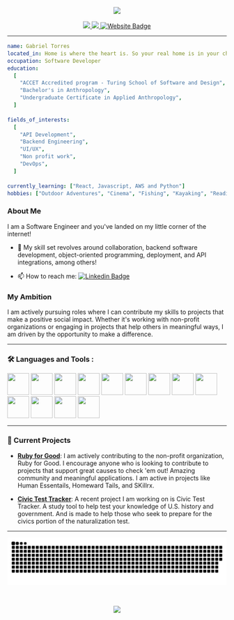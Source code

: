 <p align="center">
  <img src="https://capsule-render.vercel.app/api?type=venom&text=Gabriel&fontAlign=30&fontSize=30&desc=Software%20Engineer&descAlign=60&descAlignY=50&theme=tokyonight&animation=twinkling&height=100&section=header""/>
</p>


<div id="header" align="center">  
<div id="badges">

  <a href="https://www.linkedin.com/in/gabrieltt//">
  <img height="50" src="https://github.com/user-attachments/assets/dfd7e27a-3a6b-41c9-ac77-1ca2215d7821"/>
</a>

  <a href="mailto:thomastgtorres21@gmail.com">
    <img height="50" src="https://github.com/user-attachments/assets/857dacd5-1572-4851-b8e8-8dbd754f0d49"/>
  </a>

<a href="https://www.gabe-torres.com/">
    <img height="50" src="https://github.com/user-attachments/assets/db5eb748-a154-4bee-9679-e3cc74619d4d" alt="Website Badge"/>
  </a>
</div>
  </div>

---

```yaml
name: Gabriel Torres
located_in: Home is where the heart is. So your real home is in your chest
occupation: Software Developer
education:
  [
    "ACCET Accredited program - Turing School of Software and Design",
    "Bachelor's in Anthropology",
    "Undergraduate Certificate in Applied Anthropology",
  ]

fields_of_interests:
  [
    "API Development",
    "Backend Engineering",
    "UI/UX",
    "Non profit work",
    "DevOps",
  ]
  
currently_learning: ["React, Javascript, AWS and Python"]
hobbies: ["Outdoor Adventures", "Cinema", "Fishing", "Kayaking", "Reading"]
```
### About Me

I am a Software Engineer and you've landed on my little corner of the internet! 

- :telescope: My skill set revolves around collaboration, backend software development, object-oriented programming, deployment, and API integrations, among others!

- :mailbox: How to reach me: [![Linkedin Badge](https://img.shields.io/badge/-Gabe-blue?style=flat&logo=Linkedin&logoColor=white)](https://www.linkedin.com/in/gabrieltt/)

### My Ambition

I am actively pursuing roles where I can contribute my skills to projects that make a positive social impact. Whether it's working with non-profit organizations or engaging in projects that help others in meaningful ways, I am driven by the opportunity to make a difference.

---

### :hammer_and_wrench: Languages and Tools :

<div >
  <img src="https://cdn.jsdelivr.net/gh/devicons/devicon@latest/icons/rails/rails-plain.svg" width="50" height="50" />
  <img src="https://cdn.jsdelivr.net/gh/devicons/devicon@latest/icons/ruby/ruby-original.svg" width="50" height="50" />
  <img src="https://cdn.jsdelivr.net/gh/devicons/devicon@latest/icons/git/git-plain.svg" width="50" height="50" />
  <img src="https://cdn.jsdelivr.net/gh/devicons/devicon@latest/icons/github/github-original.svg" width="50" height="50" />
  <img src="https://cdn.jsdelivr.net/gh/devicons/devicon@latest/icons/postgresql/postgresql-plain.svg" width="50" height="50" />
  <img src="https://cdn.jsdelivr.net/gh/devicons/devicon@latest/icons/postman/postman-plain.svg" width="50" height="50" />
  <img src="https://cdn.jsdelivr.net/gh/devicons/devicon@latest/icons/heroku/heroku-original.svg" width="50" height="50" />
  <img src="https://cdn.jsdelivr.net/gh/devicons/devicon@latest/icons/circleci/circleci-plain.svg" width="50" height="50" />
  <img src="https://cdn.jsdelivr.net/gh/devicons/devicon@latest/icons/css3/css3-plain.svg" width="50" height="50" />
  <img src="https://cdn.jsdelivr.net/gh/devicons/devicon@latest/icons/html5/html5-plain.svg" width="50" height="50" />
  <img src="https://cdn.jsdelivr.net/gh/devicons/devicon@latest/icons/markdown/markdown-original.svg" width="50" height="50" />
  <img src="https://cdn.jsdelivr.net/gh/devicons/devicon@latest/icons/graphql/graphql-plain.svg" width="50" height="50" />
  <img src="https://cdn.jsdelivr.net/gh/devicons/devicon@latest/icons/bootstrap/bootstrap-plain.svg" width="50" height="50" />
</div>

---

### :rocket: Current Projects

- **[Ruby for Good](https://github.com/rubyforgood)**: I am actively contributing to the non-profit organization, Ruby for Good. I encourage anyone who is looking to contribute to projects that support great causes to check 'em out! Amazing community and meaningful applications. 
I am active in projects like Human Essentails, Homeward Tails, and SKillrx.

- **[Civic Test Tracker](https://github.com/Gabe-Torres/civics_test_tracker)**: A recent project I am working on is Civic Test Tracker. A study tool to help test your knowledge of U.S. history and government. And is made to help those who seek to prepare for the civics portion of the naturalization test.


---

![snake gif](https://github.com/Gabe-Torres/Gabe-Torres/blob/output/github-snake-dark.svg)
<div id="header" align="center"> 
<img src="https://komarev.com/ghpvc/?username=Gabe-Torres&style=flat-square&color=blue" alt=""/>
</div>


<p align="center">
  <img src="https://capsule-render.vercel.app/api?type=waving&color=auto&height=100&section=footer"/>
</p>





